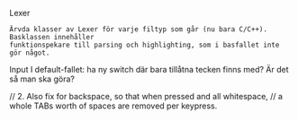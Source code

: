 Lexer

    Ärvda klasser av Lexer för varje filtyp som går (nu bara C/C++). Basklassen innehåller
    funktionspekare till parsing och highlighting, som i basfallet inte gör något.


Input
    I default-fallet: ha ny switch där bara tillåtna tecken finns med? Är det så man ska göra?

//          2.  Also fix for backspace, so that when pressed and all whitespace,
//              a whole TABs worth of spaces are removed per keypress.
